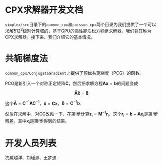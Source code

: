 # CPX求解器开发文档

`simplex/src`目录下的`common_cpx`和`poisson_cpx`两个目录为我们提供了一个可以求解$512^3$级别计算域的，基于GPU的高性能泊松方程组求解器。我们将其称为CPX求解器。接下来，我们介绍它的基本情况。

# 共轭梯度法

`common_cpx/ConjugateGradient.h`提供了预优共轭梯度（PCG）的函数。

PCG是新引入一个对称正定矩阵$\bm{C}$，然后把求解方程$\bm{Ax}=\bm{b}$的问题变成

$$\bm{\tilde{A}}\bm{\tilde{x}}=\bm{\tilde{b}}.$$

这个$\bm{\tilde{A}}=\bm{C}^{-1}\bm{A}\bm{C}^{-1}$，$\bm{\tilde{x}}=\bm{Cx}$，$\bm{\tilde{b}}=\bm{C}^{-1}\bm{b}$.

然后在求解中，对CG改动一下，在第i步计算$\bm{z}_i=\bm{M}^{-1}\bm{r}_i$，这个$\bm{r}_i=\bm{b}-\bm{A}\bm{x}_i$是第$i$步残差，其中$\bm{x}_i$是第$i$步得到的结果。


# 开发人员列表

冼臧越洋、刘瑾源、王梦迪
